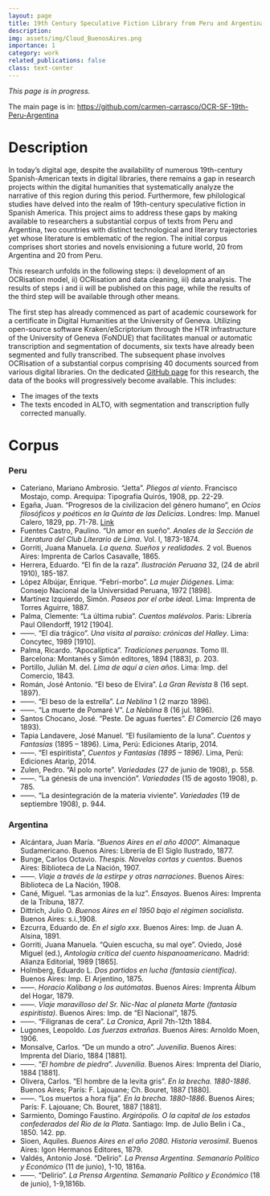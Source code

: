 ```yaml
---
layout: page
title: 19th Century Speculative Fiction Library from Peru and Argentina
description: 
img: assets/img/Cloud_BuenosAires.png
importance: 1
category: work
related_publications: false
class: text-center
---
```



_This page is in progress._

The main page is in: <a href="https://github.com/carmen-carrasco/OCR-SF-19th-Peru-Argentina">https://github.com/carmen-carrasco/OCR-SF-19th-Peru-Argentina</a>

# Description

In today’s digital age, despite the availability of numerous 19th-century Spanish-American texts in digital libraries, there remains a gap in research projects within the digital humanities that systematically analyze the narrative of this region during this period. Furthermore, few philological studies have delved into the realm of 19th-century speculative fiction in Spanish America. This project aims to address these gaps by making available to researchers a substantial corpus of texts from Peru and Argentina, two countries with distinct technological and literary trajectories yet whose literature is emblematic of the region.
The initial corpus comprises short stories and novels envisioning a future world, 20 from Argentina and 20 from Peru.

This research unfolds in the following steps: i) development of an OCRisation model, ii) OCRisation and data cleaning, iii) data analysis. The results of steps i and ii will be published on this page, while the results of the third step will be available through other means.

The first step has already commenced as part of academic coursework for a certificate in Digital Humanities at the University of Geneva. Utilizing open-source software Kraken/eScriptorium through the HTR infrastructure of the University of Geneva (FoNDUE) that facilitates manual or automatic transcription and segmentation of documents, six texts have already been segmented and fully transcribed. The subsequent phase involves OCRisation of a substantial corpus comprising 40 documents sourced from various digital libraries. On the dedicated <a href="https://github.com/carmen-carrasco/OCR-SF-19th-Peru-Argentina">GitHub page</a> for this research, the data of the books will progressively become available. This includes:

- The images of the texts
- The texts encoded in ALTO, with segmentation and transcription fully corrected manually.


# Corpus

<div class="bibliography">
    <h3>Peru</h3>
    <ul>
        <li>Cateriano, Mariano Ambrosio. “Jetta”. <em>Pliegos al viento</em>. Francisco Mostajo, comp. Arequipa: Tipografía Quirós, 1908, pp. 22-29.</li>
        <li>Egaña, Juan. “Progresos de la civilizacion del género humano”, en <em>Ocios filosóficos y poéticos en la Quinta de las Delicias</em>. Londres: Imp. Manuel Calero, 1829, pp. 71-78. <a href="https://www.memoriachilena.gob.cl/602/w3-article-9715.html">Link</a></li>
        <li>Fuentes Castro, Paulino. “Un amor en sueño”. <em>Anales de la Sección de Literatura del Club Literario de Lima</em>. Vol. I, 1873-1874.</li>
        <li>Gorriti, Juana Manuela. <em>La quena. Sueños y realidades</em>. 2 vol. Buenos Aires: Imprenta de Carlos Casavalle, 1865.</li>
        <li>Herrera, Eduardo. “El fin de la raza”. <em>Ilustración Peruana</em> 32, (24 de abril 1910), 185-187.</li>
        <li>López Albújar, Enrique. “Febri-morbo”. <em>La mujer Diógenes</em>. Lima: Consejo Nacional de la Universidad Peruana, 1972 [1898].</li>
        <li>Martínez Izquierdo, Simón. <em>Paseos por el orbe ideal</em>. Lima: Imprenta de Torres Aguirre, 1887.</li>
        <li>Palma, Clemente: “La última rubia”. <em>Cuentos malévolos</em>. Paris: Librería Paul Ollendorff, 1912 [1904].</li>
        <li>——. “El día trágico”. <em>Una visita al paraíso: crónicas del Halley</em>. Lima: Concytec, 1989 [1910].</li>
        <li>Palma, Ricardo. “Apocalíptica”. <em>Tradiciones peruanas</em>. Tomo III. Barcelona: Montanés y Simón editores, 1894 [1883], p. 203.</li> 
        <li>Portillo, Julián M. del. <em>Lima de aquí a cien años</em>. Lima: Imp. del Comercio, 1843.</li> 
        <li>Román, José Antonio. “El beso de Elvira”. <em>La Gran Revista</em> 8 (16 sept. 1897).</li>
        <li>——. “El beso de la estrella”. <em>La Neblina</em> 1 (2 marzo 1896).</li>
        <li>——. “La muerte de Pomaré V”. <em>La Neblina</em> 8 (16 jul. 1896).</li>
        <li>Santos Chocano, José. “Peste. De aguas fuertes”. <em>El Comercio</em> (26 mayo 1893).</li>
        <li>Tapia Landavere, José Manuel. “El fusilamiento de la luna”. <em>Cuentos y Fantasías</em> (1895 – 1896). Lima, Perú: Ediciones Atarip, 2014.</li>
        <li>——. “El espiritista”, <em>Cuentos y Fantasías (1895 – 1896)</em>. Lima, Perú: Ediciones Atarip, 2014.</li>
        <li>Zulen, Pedro. “Al polo norte”. <em>Variedades</em> (27 de junio de 1908), p. 558.</li>
        <li>——. “La génesis de una invención”. <em>Variedades</em> (15 de agosto 1908), p. 785.</li>
        <li>——. “La desintegración de la materia viviente”. <em>Variedades</em> (19 de septiembre 1908), p. 944.</li>
    </ul>
</div>

<div class="bibliography">
    <h3>Argentina</h3>
    <ul>
        <li>Alcántara, Juan María. “<em>Buenos Aires en el año 4000</em>”. Almanaque Sudamericano. Buenos Aires: Librería de El Siglo Ilustrado, 1877.</li>
        <li>Bunge, Carlos Octavio. <em>Thespis. Novelas cortas y cuentos</em>. Buenos Aires: Biblioteca de La Nación, 1907.</li>
        <li>——. <em>Viaje a través de la estirpe y otras narraciones</em>. Buenos Aires: Biblioteca de La Nación, 1908.</li>
        <li>Cané, Miguel. “Las armonias de la luz”. <em>Ensayos</em>. Buenos Aires: Imprenta de la Tribuna, 1877.</li> 
        <li>Dittrich, Julio O. <em>Buenos Aires en el 1950 bajo el régimen socialista</em>. Buenos Aires: s.i.,1908.</li>
        <li>Ezcurra, Eduardo de. <em>En el siglo xxx</em>. Buenos Aires: Imp. de Juan A. Alsina, 1891.</li> 
        <li>Gorriti, Juana Manuela. “Quien escucha, su mal oye”. Oviedo, José Miguel (ed.), <em>Antología crítica del cuento hispanoamericano</em>. Madrid: Alianza Editorial, 1989 [1865].</li>
        <li>Holmberg, Eduardo L. <em>Dos partidos en lucha (fantasía científica)</em>. Buenos Aires: Imp. El Arjentino, 1875.</li> 
        <li>——. <em>Horacio Kalibang o los autómatas</em>. Buenos Aires: Imprenta Álbum del Hogar, 1879.</li> 
         <li>——. <em>Viaje maravilloso del Sr. Nic-Nac al planeta Marte (fantasía espiritista)</em>. Buenos Aires: Imp. de “El Nacional”, 1875.</li>
        <li>——. “Filigranas de cera”. <em>La Cronica</em>, April 7th-12th 1884.</li> 
        <li>Lugones, Leopoldo. <em>Las fuerzas extrañas</em>. Buenos Aires: Arnoldo Moen, 1906.</li>
        <li>Monsalve, Carlos. “De un mundo a otro”. <em>Juvenilia</em>. Buenos Aires: Imprenta del Diario, 1884 [1881].</li>
        <li>——. “<em>El hombre de piedra</em>”. <em>Juvenilia</em>. Buenos Aires: Imprenta del Diario, 1884 [1881].</li>
        <li>Olivera, Carlos. “El hombre de la levita gris”. <em>En la brecha. 1880-1886</em>. Buenos Aires; París: F. Lajouane; Ch. Bouret, 1887 [1880].</li>
        <li>——. “Los muertos a hora fija”. <em>En la brecha. 1880-1886</em>. Buenos Aires; París: F. Lajouane; Ch. Bouret, 1887 [1881].</li>
        <li>Sarmiento, Domingo Faustino. <em>Argirópolis. O la capital de los estados confederados del Rio de la Plata</em>. Santiago: Imp. de Julio Belin i Ca., 1850. 142. pp.</li>
        <li>Sioen, Aquiles. <em>Buenos Aires en el año 2080. Historia verosímil</em>. Buenos Aires: Igon Hermanos Editores, 1879.</li>
        <li>Valdés, Antonio José. “Delirio”. <em>La Prensa Argentina. Semanario Político y Económico</em> (11 de junio), 1-10, 1816a.</li>
        <li>——. “Delirio”. <em>La Prensa Argentina. Semanario Político y Económico</em> (18 de junio), 1-9,1816b. </li>
    </ul>
</div>
